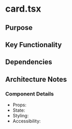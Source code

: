 # card.tsx

## Purpose

## Key Functionality

## Dependencies

## Architecture Notes

### Component Details
- Props: 
- State: 
- Styling: 
- Accessibility: 
